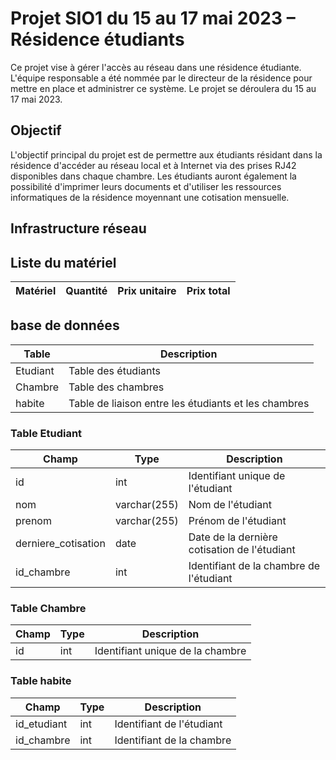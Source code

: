# Projet SIO1 du 15 au 17 mai 2023 – Résidence étudiants
Ce projet vise à gérer l'accès au réseau dans une résidence étudiante. L'équipe responsable a été nommée par le directeur de la résidence pour mettre en place et administrer ce système. Le projet se déroulera du 15 au 17 mai 2023.

## Objectif
L'objectif principal du projet est de permettre aux étudiants résidant dans la résidence d'accéder au réseau local et à Internet via des prises RJ42 disponibles dans chaque chambre. Les étudiants auront également la possibilité d'imprimer leurs documents et d'utiliser les ressources informatiques de la résidence moyennant une cotisation mensuelle.

## Infrastructure réseau



## Liste du matériel

| Matériel | Quantité | Prix unitaire | Prix total |
| -------- | -------- | ------------- | ---------- |


## base de données

| Table | Description |
| ----- | ----------- |
| Etudiant | Table des étudiants |
| Chambre | Table des chambres |
| habite | Table de liaison entre les étudiants et les chambres |

### Table Etudiant

| Champ | Type | Description |
| ----- | ---- | ----------- |
| id | int | Identifiant unique de l'étudiant |
| nom | varchar(255) | Nom de l'étudiant |
| prenom | varchar(255) | Prénom de l'étudiant |
| derniere_cotisation | date | Date de la dernière cotisation de l'étudiant |
| id_chambre | int | Identifiant de la chambre de l'étudiant |

### Table Chambre

| Champ | Type | Description |
| ----- | ---- | ----------- |
| id | int | Identifiant unique de la chambre |

### Table habite

| Champ | Type | Description |
| ----- | ---- | ----------- |
| id_etudiant | int | Identifiant de l'étudiant |
| id_chambre | int | Identifiant de la chambre |

